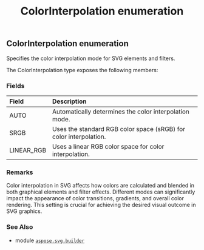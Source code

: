 ﻿---
title: ColorInterpolation enumeration
second_title: Aspose.SVG for Python via .NET API References
description: 
type: docs
weight: 1300
url: /python-net/aspose.svg.builder/colorinterpolation/
is_root: false
---

## ColorInterpolation enumeration

Specifies the color interpolation mode for SVG elements and filters.



The ColorInterpolation type exposes the following members:

### Fields
| Field | Description |
| :- | :- |
| AUTO | Automatically determines the color interpolation mode. |
| SRGB | Uses the standard RGB color space (sRGB) for color interpolation. |
| LINEAR_RGB | Uses a linear RGB color space for color interpolation. |



### Remarks 


Color interpolation in SVG affects how colors are calculated and blended in both graphical elements and filter effects. Different modes can significantly impact the appearance of color transitions, gradients, and overall color rendering. This setting is crucial for achieving the desired visual outcome in SVG graphics.

### See Also
* module [`aspose.svg.builder`](..)
